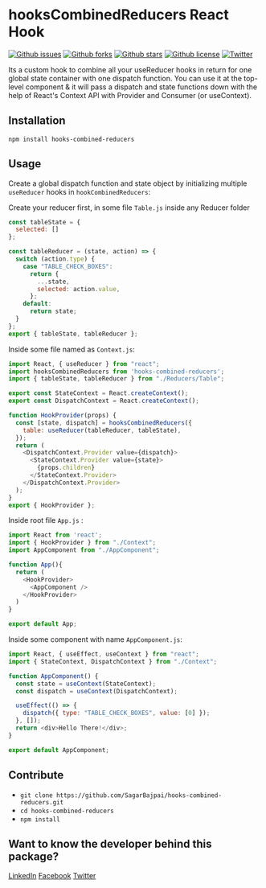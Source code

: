 # hooksCombinedReducers React Hook

[![Github issues](https://img.shields.io/github/issues/SagarBajpai/hooks-combined-reducers)](https://github.com/SagarBajpai/hooks-combined-reducers/issues)
[![Github forks](https://img.shields.io/github/forks/SagarBajpai/hooks-combined-reducers)](https://github.com/SagarBajpai/hooks-combined-reducers)
[![Github stars](https://img.shields.io/github/stars/SagarBajpai/hooks-combined-reducers)](https://github.com/SagarBajpai/hooks-combined-reducers/stargazers)
[![Github license](https://img.shields.io/github/license/SagarBajpai/hooks-combined-reducers)](https://github.com/SagarBajpai/hooks-combined-reducers/blob/master/LICENSE.md)
[![Twitter](https://img.shields.io/twitter/url?url=https%3A%2F%2Fgithub.com%2FSagarBajpai%2Fhooks-combined-reducers)](https://twitter.com/sagarbajpai_)

Its a custom hook to combine all your useReducer hooks in return for one global state container with one dispatch function. You can use it at the top-level component & it will pass a dispatch and state functions down with the help of React's Context API with Provider and Consumer (or useContext).

## Installation

`npm install hooks-combined-reducers`

## Usage

Create a global dispatch function and state object by initializing multiple `useReducer` hooks in `hookCombinedReducers`:

Create your reducer first, in some file `Table.js` inside any Reducer folder

```javascript
const tableState = {
  selected: []
};

const tableReducer = (state, action) => {
  switch (action.type) {
    case "TABLE_CHECK_BOXES":
      return {
        ...state,
        selected: action.value,
      };
    default:
      return state;
  }
};
export { tableState, tableReducer };

```

Inside some file named as `Context.js`:

```javascript
import React, { useReducer } from "react";
import hooksCombinedReducers from 'hooks-combined-reducers';
import { tableState, tableReducer } from "./Reducers/Table";

export const StateContext = React.createContext();
export const DispatchContext = React.createContext();

function HookProvider(props) {
  const [state, dispatch] = hooksCombinedReducers({
    table: useReducer(tableReducer, tableState),
  });
  return (
    <DispatchContext.Provider value={dispatch}>
      <StateContext.Provider value={state}>
        {props.children}
      </StateContext.Provider>
    </DispatchContext.Provider>
  );
}
export { HookProvider };
```

Inside root file `App.js` :

```javascript
import React from 'react';
import { HookProvider } from "./Context";
import AppComponent from "./AppComponent";

function App(){
  return (
    <HookProvider>
      <AppComponent />
    </HookProvider>
  )
}

export default App;
```

Inside some component with name `AppComponent.js`:

```javascript
import React, { useEffect, useContext } from "react";
import { StateContext, DispatchContext } from "./Context";

function AppComponent() {
  const state = useContext(StateContext);
  const dispatch = useContext(DispatchContext);

  useEffect(() => {
    dispatch({ type: "TABLE_CHECK_BOXES", value: [0] });
  }, []);
  return <div>Hello There!</div>;
}

export default AppComponent;

```

## Contribute

- `git clone https://github.com/SagarBajpai/hooks-combined-reducers.git`
- `cd hooks-combined-reducers`
- `npm install`

## Want to know the developer behind this package?

[LinkedIn](https://www.linkedin.com/in/sagarbajpai/)
[Facebook](https://www.facebook.com/cameraluvssagar/)
[Twitter](https://twitter.com/sagarbajpai_)
